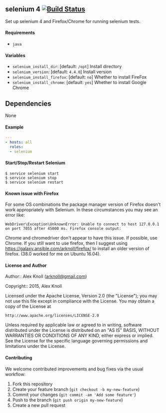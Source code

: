 ## selenium 4 [![Build Status](https://travis-ci.org/arknoll/ansible-role-selenium.svg?branch=master)](https://travis-ci.org/arknoll/ansible-role-selenium)

Set up selenium 4 and Firefox/Chrome for running selenium tests.

#### Requirements

* `java`

#### Variables

* `selenium_install_dir`: [default: `/opt`] Install directory
* `selenium_version`: [default: `4.4.0`] Install version
* `selenium_install_firefox`: [default: `no`] Whether to install FireFox
* `selenium_install_chrome`: [default: `yes`] Whether to install Google Chrome

## Dependencies

None

#### Example

```yaml
---
- hosts: all
  roles:
  - selenium
```

#### Start/Stop/Restart Selenium

```
$ service selenium start
$ service selenium stop
$ service selenium restart
```

#### Known issue with Firefox

For some OS combinations the package manager version of Firefox 
doesn't work appropriately with Selenium. In these circumstances 
you may see an error like:

```
WebDriver\Exception\UnknownError: Unable to connect to host 127.0.0.1 on port 7055 after 45000 ms. Firefox console output:
```

Chrome and chromedriver don't appear to have this issue. If 
possible, use Chrome. If you still want to use firefox, then 
I suggest using https://galaxy.ansible.com/arknoll/firefox/ 
to install an older version of firefox. (38.0 worked for me 
on Ubuntu 16.04).

#### License and Author

Author:: Alex Knoll (arknoll@gmail.com)

Copyright:: 2015, Alex Knoll

Licensed under the Apache License, Version 2.0 (the "License");
you may not use this file except in compliance with the License.
You may obtain a copy of the License at

    http://www.apache.org/licenses/LICENSE-2.0

Unless required by applicable law or agreed to in writing, software
distributed under the License is distributed on an "AS IS" BASIS,
WITHOUT WARRANTIES OR CONDITIONS OF ANY KIND, either express or implied.
See the License for the specific language governing permissions and
limitations under the License.

#### Contributing

We welcome contributed improvements and bug fixes via the usual workflow:

1. Fork this repository
2. Create your feature branch (`git checkout -b my-new-feature`)
3. Commit your changes (`git commit -am 'Add some feature'`)
4. Push to the branch (`git push origin my-new-feature`)
5. Create a new pull request
